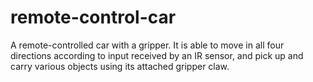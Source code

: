 # remote-control-car

A remote-controlled car with a gripper. It is able to move in all four directions according to input received by an IR sensor, and pick up and carry various objects using its attached gripper claw.

